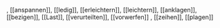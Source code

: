 , [[anspannen]], [[ledig]], [[erleichtern]], [[leichtern]], [[anklagen]], [[bezigen]], [[Last]], [[verurteilten]], [[vorwerfen]]
, [[zeihen]], [[plagen]]